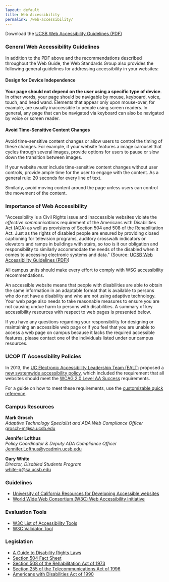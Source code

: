 ```yaml
---
layout: default
title: Web Accessibility
permalink: /web-accessibility/
---
```


Download the [UCSB Web Accessibility Guidelines (PDF)](/media/web-accessibility-guidelines.pdf)

### General Web Accessibility Guidelines

In addition to the PDF above and the recommendations described throughout the Web
Guide, the Web Standards Group also provides the following general guidelines for
addressing accessibility in your websites:

#### Design for Device Independence

**Your page should not depend on the user using a specific type of device**.
In other words, your page should be navigable by mouse, keyboard, voice, touch, and
head wand. Elements that appear only upon mouse-over, for example, are usually
inaccessible to people using screen readers. In general, any page that can be
navigated via keyboard can also be navigated by voice or screen reader.

#### Avoid Time-Sensitive Content Changes

Avoid time-sensitive content changes or allow users to control the timing of
these changes. For example, if your website features a image carousel that cycles
through several images, provide options for users to pause or slow down the
transition between images.

If your website _must_ include time-sensitive content changes without user
controls, provide ample time for the user to engage with the content. As a
general rule: 20 seconds for every line of text.

Similarly, avoid moving content around the page unless users can control the
movement of the content.

### Importance of Web Accessibility

"Accessibility is a Civil Rights issue and inaccessible websites violate the
*effective communications* requirement of the Americans with Disabilities Act
(ADA) as well as provisions of Section 504 and 508 of the Rehabilitation Act.
Just as the rights of disabled people are ensured by providing closed
captioning for television programs, auditory crosswalk indicators or elevators
and ramps in buildings with stairs, so too is it our obligation and
responsibility to similarly accommodate the needs of the disabled when it comes
to accessing electronic systems and data."
(Source: [UCSB Web Accessibility Guidelines (PDF)](/media/web-accessibility-guidelines.pdf))

All campus units should make every effort to comply with WSG accessibility
recommendations.

An accessible website means that people with disabilities are able to obtain
the same information in an adaptable format that is available to persons who do
not have a disability and who are not using adaptive technology. Your web page
also needs to take reasonable measures to ensure you are not causing undue harm
to persons with disabilities. A summary of key accessibility resources with
respect to web pages is presented below.

If you have any questions regarding your responsibility for designing or
maintaining an accessible web page or if you feel that you are unable to access
a web page on campus because it lacks the required accessible features, please
contact one of the individuals listed under our campus resources.

### UCOP IT Accessibility Policies

In 2013, the
[UC Electronic Accessibility Leadership Team (EALT)](http://www.ucop.edu/electronic-accessibility/initiative/leadership-team.html)
proposed a
[new systemwide accessibility policy](http://www.ucop.edu/electronic-accessibility/initiative/policy.html),
which included the requirement that all websites should meet the
[WCAG 2.0 Level AA Success](http://www.w3.org/TR/WCAG20/) requirements.

For a guide on how to meet these requirements, use the
[customizable quick reference](http://www.w3.org/WAI/WCAG20/quickref/).

### Campus Resources

**Mark Grosch**
<br />
*Adaptive Technology Specialist and ADA Web Compliance Officer*
<br />
[grosch-m@sa.ucsb.edu](mailto:grosch-m@sa.ucsb.edu)

**Jennifer Lofthus**
<br />
*Policy Coordinator & Deputy ADA Compliance Officer*
<br />
[Jennifer.Lofthus@vcadmin.ucsb.edu](mailto:Jennifer.Lofthus@vcadmin.ucsb.edu)

**Gary White**
<br />
*Director, Disabled Students Program*
<br />
[white-g@sa.ucsb.edu](mailto:white-g@sa.ucsb.edu)

### Guidelines

* [University of California Resources for Developing Accessible websites](http://www.ucop.edu/irc/itaccessibility/resources/)
* [World Wide Web Consortium (W3C) Web Accessibility Initiative](http://www.w3.org/WAI/)

### Evaluation Tools

* [W3C List of Accessibility Tools](http://www.w3.org/WAI/ER/tools/)
* [W3C Validator Tool](http://validator.w3.org/)

### Legislation

* [A Guide to Disability Rights Laws](http://www.usdoj.gov/crt/ada/cguide.htm)
* [Section 504 Fact Sheet](http://www.hhs.gov/ocr/civilrights/resources/factsheets/504.pdf)
* [Section 508 of the Rehabilitation Act of 1973](http://www.section508.gov/Section-508-Of-The-Rehabilitation-Act)
* [Section 255 of the Telecommunications Act of 1996](http://transition.fcc.gov/cgb/dro/section255.html)
* [Americans with Disabilities Act of 1990](http://www.ada.gov/pubs/ada.htm)
